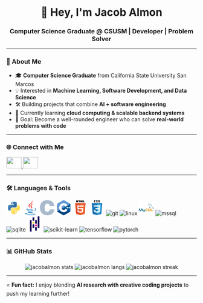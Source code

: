 <h1 align="center">👋 Hey, I'm Jacob Almon</h1>
<h3 align="center">Computer Science Graduate @ CSUSM | Developer | Problem Solver</h3>

---

### 🚀 About Me  
- 🎓 **Computer Science Graduate** from California State University San Marcos  
- 💡 Interested in **Machine Learning, Software Development, and Data Science**  
- 🛠️ Building projects that combine **AI + software engineering**  
- 🌱 Currently learning **cloud computing & scalable backend systems**  
- 🎯 Goal: Become a well-rounded engineer who can solve **real-world problems with code**  

---

### 🌐 Connect with Me  
<p align="left">
  <a href="https://linkedin.com/in/jacob-almon-93a089261/" target="blank">
    <img src="https://raw.githubusercontent.com/rahuldkjain/github-profile-readme-generator/master/src/images/icons/Social/linked-in-alt.svg" height="30" width="40" />
  </a>
  <a href="https://leetcode.com/jacobalmon" target="blank">
    <img src="https://raw.githubusercontent.com/rahuldkjain/github-profile-readme-generator/master/src/images/icons/Social/leet-code.svg" height="30" width="40" />
  </a>
</p>

---

### 🛠️ Languages & Tools  
<p align="left">
  <img src="https://raw.githubusercontent.com/devicons/devicon/master/icons/python/python-original.svg" alt="python" width="40"/>
  <img src="https://raw.githubusercontent.com/devicons/devicon/master/icons/java/java-original.svg" alt="java" width="40"/>
  <img src="https://raw.githubusercontent.com/devicons/devicon/master/icons/c/c-original.svg" alt="c" width="40"/>
  <img src="https://raw.githubusercontent.com/devicons/devicon/master/icons/cplusplus/cplusplus-original.svg" alt="cplusplus" width="40"/>
  <img src="https://raw.githubusercontent.com/devicons/devicon/master/icons/html5/html5-original-wordmark.svg" alt="html5" width="40"/>
  <img src="https://raw.githubusercontent.com/devicons/devicon/master/icons/css3/css3-original-wordmark.svg" alt="css3" width="40"/>
  <img src="https://www.vectorlogo.zone/logos/git-scm/git-scm-icon.svg" alt="git" width="40"/>
  <img src="https://www.vectorlogo.zone/logos/linux/linux-icon.svg" alt="linux" width="40"/>
  <img src="https://raw.githubusercontent.com/devicons/devicon/master/icons/mysql/mysql-original-wordmark.svg" alt="mysql" width="40"/>
  <img src="https://www.svgrepo.com/show/303229/microsoft-sql-server-logo.svg" alt="mssql" width="40"/>
  <img src="https://www.vectorlogo.zone/logos/sqlite/sqlite-icon.svg" alt="sqlite" width="40"/>
  <img src="https://raw.githubusercontent.com/devicons/devicon/master/icons/pandas/pandas-original.svg" alt="pandas" width="40"/>
  <img src="https://upload.wikimedia.org/wikipedia/commons/0/05/Scikit_learn_logo_small.svg" alt="scikit-learn" width="40"/>
  <img src="https://www.vectorlogo.zone/logos/tensorflow/tensorflow-icon.svg" alt="tensorflow" width="40"/>
  <img src="https://www.vectorlogo.zone/logos/pytorch/pytorch-icon.svg" alt="pytorch" width="40"/>
</p>

---

### 📊 GitHub Stats  
<p align="center">
  <img src="https://github-readme-stats.vercel.app/api?username=jacobalmon&show_icons=true&theme=tokyonight" alt="jacobalmon stats" />
  <img src="https://github-readme-stats.vercel.app/api/top-langs?username=jacobalmon&show_icons=true&layout=compact&theme=tokyonight" alt="jacobalmon langs" />
  <img src="https://github-readme-streak-stats.herokuapp.com/?user=jacobalmon&theme=tokyonight" alt="jacobalmon streak" />
</p>

---

⭐️ **Fun fact:** I enjoy blending **AI research with creative coding projects** to push my learning further!
